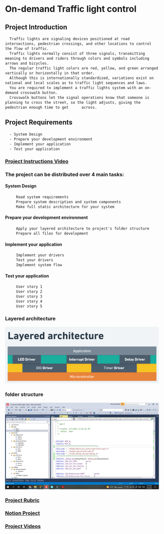 # On-demand Traffic light control
   
   ## Project Introduction
      Traffic lights are signaling devices positioned at road intersections, pedestrian crossings, and other locations to control the flow of traffic.
      Traffic lights normally consist of three signals, transmitting meaning to drivers and riders through colors and symbols including arrows and bicycles.
      The regular traffic light colors are red, yellow, and green arranged vertically or horizontally in that order.
      Although this is internationally standardized, variations exist on national and local scales as to traffic light sequences and laws.
      You are required to implement a traffic lights system with an on-demand crosswalk button.
      Crosswalk buttons let the signal operations know that someone is planning to cross the street, so the light adjusts, giving the pedestrian enough time to get      across.

   ## Project Requirements
      - System Design
      - Prepare your development environment
      - Implement your application
      - Test your application

### [Project Instructions Video](https://drive.google.com/file/d/13d9QV_v_AAngyaQ9Q0BfMupSvoLJe8bt/view?usp=sharing)

 ### The project can be distributed over 4 main tasks:
         
   #### System Design
         Read system requirements
         Prepare system description and system components
         Make full static architecture for your system                 
   #### Prepare your development environment
         Apply your layered architecture to project's folder structure
         Prepare all files for development
   #### Implement your application
         Implement your drivers
         Test your drivers
         Implement system flow
   #### Test your application
         User story 1
         User story 2
         User story 3
         User story 4
         User story 5
   ### Layered architecture     
   ![Layered architecture](https://github.com/OmarAdelShalaan/Embedded-Systems-Professional-Nanodegree-Program/blob/main/On-demand%20Traffic%20light%20control/Layered%20architecture%20.png?raw=true)
   ### folder structure
   ![folder structure](https://github.com/OmarAdelShalaan/Embedded-Systems-Professional-Nanodegree-Program/blob/main/On-demand%20Traffic%20light%20control/folder%20structure.jpeg?raw=true)

### [Project Rubric](https://drive.google.com/file/d/1sfje2hQYeAuHSwcQzjixZlpyv2Zo1lkT/view?usp=sharing)
### [Notion Project](https://www.notion.so/FWD-e0d6e4ee4304402aafd0621a65742a31)
### [Project Videos](https://drive.google.com/drive/folders/14lcEADb_32PPKIZF1FIuPoKNV4K-t-7v?usp=sharing)








